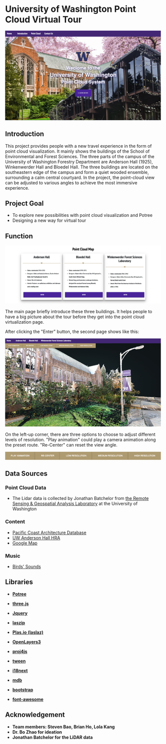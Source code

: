 <h1><b>University of Washington
Point Cloud Virtual Tour</b></h1>

![home](images/home.png)



<h2><b>Introduction</b></h2>

This project provides people with a new travel experience in the form of point cloud visualization. It mainly shows the buildings of the School of Environmental and Forest Sciences. The three parts of the campus of the University of Washington Forestry Department are Anderson Hall (1925), Winkenwerder Hall and Bloedel Hall. The three buildings are located on the southeastern edge of the campus and form a quiet wooded ensemble, surrounding a calm central courtyard. In the project, the point-cloud view can be adjusted to various angles to achieve the most immersive experience.



<h2><b>Project Goal</b></h2>

- To explore new possibilities with point cloud visualization and Potree
- Designing a new way for virtual tour



<h2><b>Function</b></h2>

![entries](images/entries.png)

The main page briefly introduce these three buildings. It helps people to have a big picture about the tour before they get into the point cloud virtualization page.

After clicking the "Enter" button, the second page shows like this:

![potree](images/potree.png)

On the left-up corner, there are three options to choose to adjust different levels of resolution. "Play animation" could play a camera animation along the preset route. "Re-Center" can reset the view angle.

![buttons](images/buttons.png)



<h2><b>Data Sources</b></h2>

<h3>Point Cloud Data</h3>

- The Lidar data is collected by Jonathan Batchelor from [the Remote Sensing & Geospatial Analysis Laboratory](https://sites.uw.edu/rsgal) at the University of Washington

<h3>Content</h3>

* [Pacific Coast Architecture Database](http://pcad.lib.washington.edu/)
* [UW Anderson Hall HRA](https://facilities.uw.edu/files/media/uw-anderson-hall-hra-final-02-27-2014.pdf)
* [Google Map](https://www.google.com/maps/place/Stevens+Way+%26+Garfield+Ln/@47.6518611,-122.3086412,18.11z/data=!4m13!1m7!3m6!1s0x549014ecfdbe11b5:0x1028765a0ee6429c!2sAnderson+Hall+(And),+Seattle,+WA+98195!3b1!8m2!3d47.6517622!4d-122.3075403!3m4!1s0x549014ed0635facf:0x850bf63da4453b74!8m2!3d47.6521071!4d-122.308655)

<h3>Music</h3>

* [Birds' Sounds](https://www.tukuppt.com/)



<h2><b>Libraries</bb></h2>

- [Potree](https://github.com/potree/potree/)

- [three.js](http://threejs.org/)

- [Jquery](https://jquery.com/)

- [laszip](http://www.laszip.org/)

- [Plas.io (laslaz) ](https://github.com/verma/plasio)

- [OpenLayers3](http://openlayers.org/)

- [proj4js](http://proj4js.org/)

- [tween](https://github.com/tweenjs/tween.js/)

- [i18next](https://github.com/i18next/i18next/)

- [mdb](https://mdbootstrap.com/)

- [bootstrap](https://getbootstrap.com/)

- [font-awesome](https://fontawesome.com/v4.7.0/icons/)

  
<h2><b>Acknowledgement</b></h2>

* Team members: Steven Bao, Brian Ho, Lola Kang
* Dr. Bo Zhao for ideation
* Jonathan Batchelor for the LiDAR data
